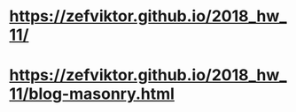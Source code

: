 # https://zefviktor.github.io/2018_hw_11/
# https://zefviktor.github.io/2018_hw_11/blog-masonry.html
